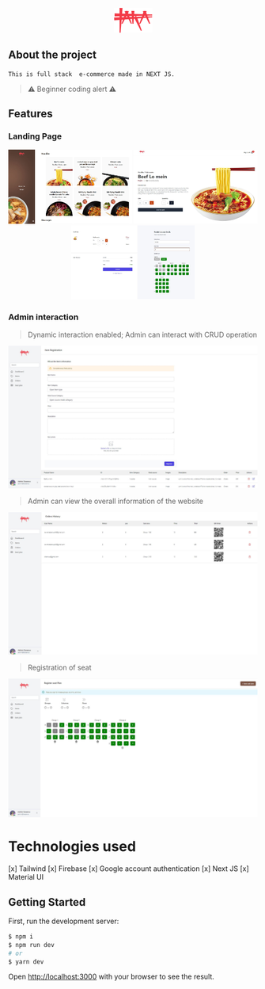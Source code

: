 <div align="center">

![Logo](./pages/Assets/taraenca.png)

</div>

## About the project

```
This is full stack  e-commerce made in NEXT JS.
```

> ⚠️ Beginner coding alert ⚠️

## Features

### Landing Page

<div align="center" display="flex">
    <img src="github/assets/landingPage.JPG" width=250 height=150/>
    <img src="github/assets/itemPage.JPG" width=250 height=150/>
    <img src="github/assets/checkout.JPG" width=250 height=150/>

</div>

### Admin interaction

> Dynamic interaction enabled; Admin can interact with CRUD operation

<div align="center" display="flex">
    <img src="github/assets/adminItems.JPG" />
</div>

> Admin can view the overall information of the website

<div align="center" display="flex">
    <img src="github/assets/orders.JPG" />
</div>

> Registration of seat

<div align="center" display="flex">
    <img src="github/assets/seats.JPG" />
</div>

# Technologies used

[x] Tailwind
[x] Firebase
[x] Google account authentication
[x] Next JS
[x] Material UI

## Getting Started

First, run the development server:

```bash
$ npm i
$ npm run dev
# or
$ yarn dev
```

Open [http://localhost:3000](http://localhost:3000) with your browser to see the result.

<!--

You can start editing the page by modifying `pages/index.js`. The page auto-updates as you edit the file.

[API routes](https://nextjs.org/docs/api-routes/introduction) can be accessed on [http://localhost:3000/api/hello](http://localhost:3000/api/hello). This endpoint can be edited in `pages/api/hello.js`.

The `pages/api` directory is mapped to `/api/*`. Files in this directory are treated as [API routes](https://nextjs.org/docs/api-routes/introduction) instead of React pages.

## Learn More

To learn more about Next.js, take a look at the following resources:

- [Next.js Documentation](https://nextjs.org/docs) - learn about Next.js features and API.
- [Learn Next.js](https://nextjs.org/learn) - an interactive Next.js tutorial.

You can check out [the Next.js GitHub repository](https://github.com/vercel/next.js/) - your feedback and contributions are welcome!

## Deploy on Vercel

The easiest way to deploy your Next.js app is to use the [Vercel Platform](https://vercel.com/new?utm_medium=default-template&filter=next.js&utm_source=create-next-app&utm_campaign=create-next-app-readme) from the creators of Next.js.

Check out our [Next.js deployment documentation](https://nextjs.org/docs/deployment) for more details. -->
